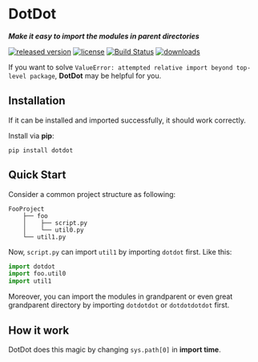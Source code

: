 # DotDot
___Make it easy to import the modules in parent directories___

[![released version](https://img.shields.io/pypi/v/DotDot.svg)](https://pypi.org/project/dotdot)
[![license](https://img.shields.io/github/license/Gsllchb/DotDot.svg)](https://github.com/Gsllchb/DotDot/blob/master/LICENSE.txt)
[![Build Status](https://travis-ci.org/Gsllchb/DotDot.svg?branch=master)](https://travis-ci.org/Gsllchb/DotDot)
[![downloads](https://img.shields.io/pypi/dm/DotDot.svg)](https://pypistats.org/packages/dotdot)

If you want to solve `ValueError: attempted relative import beyond top-level package`, **DotDot** may be helpful for you.

## Installation
If it can be installed and imported successfully, it should work correctly.

Install via **pip**:
```console
pip install dotdot
```

## Quick Start
Consider a common project structure as following:
```
FooProject
    ├── foo
    │    ├── script.py
    │    └── util0.py
    └── util1.py
```
Now, `script.py` can import `util1` by importing `dotdot` first. Like this:
```python
import dotdot
import foo.util0
import util1
```
Moreover, you can import the modules in grandparent or even great grandparent directory by importing `dotdotdot` or `dotdotdotdot` first.

## How it work
DotDot does this magic by changing `sys.path[0]` in __import time__.
